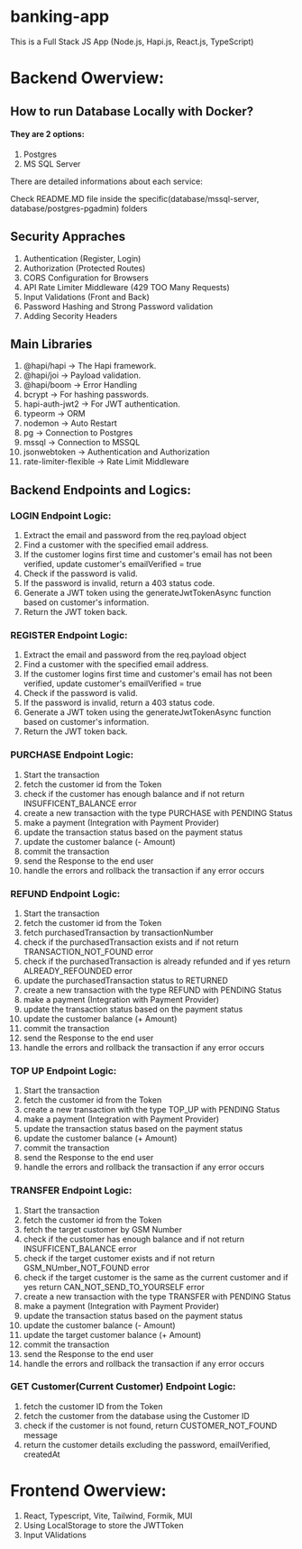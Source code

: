 # banking-app
This is a Full Stack JS App (Node.js, Hapi.js, React.js, TypeScript)



# Backend Owerview:


## How to run Database Locally with Docker? 

#### They are 2 options: 

1. Postgres
2. MS SQL Server

There are detailed informations about each service:   

Check README.MD file inside the specific(database/mssql-server, database/postgres-pgadmin) folders


## Security Appraches

1. Authentication (Register, Login)
2. Authorization (Protected Routes)
3. CORS Configuration for Browsers
4. API Rate Limiter Middleware (429 TOO Many Requests)
5. Input Validations (Front and Back)
6. Password Hashing and Strong Password validation
7. Adding Secority Headers



## Main Libraries

1.  @hapi/hapi            -> The Hapi framework.
2.  @hapi/joi             -> Payload validation.
3.  @hapi/boom            -> Error Handling
4.  bcrypt                -> For hashing passwords.
5.  hapi-auth-jwt2        -> For JWT authentication.
6.  typeorm               -> ORM
7.  nodemon               -> Auto Restart
8.  pg                    -> Connection to Postgres
9.  mssql                 -> Connection to MSSQL
10. jsonwebtoken          -> Authentication and Authorization
11. rate-limiter-flexible -> Rate Limit Middleware



## Backend Endpoints and Logics:
 

### LOGIN Endpoint Logic:

1. Extract the email and password from the req.payload object
2. Find a customer with the specified email address.
3. If the customer logins first time and customer's email has not been verified, update customer's emailVerified = true
4. Check if the password is valid.
5. If the password is invalid, return a 403 status code.
6. Generate a JWT token using the generateJwtTokenAsync function based on customer's information.
7. Return the JWT token back.




### REGISTER Endpoint Logic:

1. Extract the email and password from the req.payload object
2. Find a customer with the specified email address.
3. If the customer logins first time and customer's email has not been verified, update customer's emailVerified = true
4. Check if the password is valid.
5. If the password is invalid, return a 403 status code.
6. Generate a JWT token using the generateJwtTokenAsync function based on customer's information.
7. Return the JWT token back.




### PURCHASE Endpoint Logic:

1. Start the transaction
2. fetch the customer id from the Token
3. check if the customer has enough balance and if not return INSUFFICENT_BALANCE error
4. create a new transaction with the type PURCHASE with PENDING Status
5. make a payment (Integration with Payment Provider)
6. update the transaction status based on the payment status
7. update the customer balance (- Amount)
8. commit the transaction
9. send the Response to the end user
10. handle the errors and rollback the transaction if any error occurs




### REFUND Endpoint Logic:

1.  Start the transaction
2.  fetch the customer id from the Token
3.  fetch purchasedTransaction by transactionNumber
4.  check if the purchasedTransaction exists and if not return TRANSACTION_NOT_FOUND error
5.  check if the purchasedTransaction is already refunded and if yes return ALREADY_REFOUNDED error
6.  update the purchasedTransaction status to RETURNED
7.  create a new transaction with the type REFUND with PENDING Status
8.  make a payment (Integration with Payment Provider)
9.  update the transaction status based on the payment status
10. update the customer balance (+ Amount)
11. commit the transaction
12. send the Response to the end user
13. handle the errors and rollback the transaction if any error occurs




### TOP UP Endpoint Logic:

1. Start the transaction
2. fetch the customer id from the Token
3. create a new transaction with the type TOP_UP with PENDING Status
4. make a payment (Integration with Payment Provider)
5. update the transaction status based on the payment status
6. update the customer balance (+ Amount)
7. commit the transaction
8. send the Response to the end user
9. handle the errors and rollback the transaction if any error occurs




### TRANSFER Endpoint Logic:

1.  Start the transaction
2.  fetch the customer id from the Token
3.  fetch the target customer by GSM Number
4.  check if the customer has enough balance and if not return INSUFFICENT_BALANCE error
5.  check if the target customer exists and if not return GSM_NUmber_NOT_FOUND error
6.  check if the target customer is the same as the current customer and if yes return CAN_NOT_SEND_TO_YOURSELF error
7.  create a new transaction with the type TRANSFER with PENDING Status
8.  make a payment (Integration with Payment Provider)
9.  update the transaction status based on the payment status
10. update the customer balance (- Amount)
11. update the target customer balance (+ Amount)
12. commit the transaction
13. send the Response to the end user
14. handle the errors and rollback the transaction if any error occurs


### GET Customer(Current Customer) Endpoint Logic:

1. fetch the customer ID from the Token
2. fetch the customer from the database using the Customer ID
3. check if the customer is not found, return CUSTOMER_NOT_FOUND message
4. return the customer details excluding the password, emailVerified, createdAt



# Frontend Owerview:

1. React, Typescript, Vite, Tailwind, Formik, MUI
2. Using LocalStorage to store the JWTToken
3. Input VAlidations